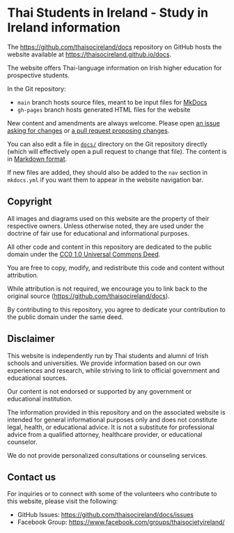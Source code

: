 # Thai Students in Ireland - Study in Ireland information

The <https://github.com/thaisocireland/docs> repository on GitHub
hosts the website available at
<https://thaisocireland.github.io/docs>.

The website offers Thai-language information on Irish higher education for
prospective students.

In the Git repository:

- `main` branch hosts source files, meant to be input files for
  [MkDocs](https://www.mkdocs.org/)
- `gh-pages` branch hosts generated HTML files for the website

New content and amendments are always welcome.
Please open
[an issue asking for changes](https://github.com/thaisocireland/docs/issues)
or
[a pull request proposing changes](https://github.com/thaisocireland/docs/pulls).

You can also edit a file in [`docs/`](https://github.com/thaisocireland/docs/tree/main/docs)
directory on the Git repository directly
(which will effectively open a pull request to change that file).
The content is in
[Markdown format](https://www.markdownguide.org/basic-syntax/).

If new files are added, they should also be added to the `nav` section in
`mkdocs.yml` if you want them to appear in the website navigation bar.

## Copyright

All images and diagrams used on this website are the property of their
respective owners.
Unless otherwise noted, they are used under the doctrine of fair use for
educational and informational purposes.

All other code and content in this repository are dedicated to the
public domain under the
[CC0 1.0 Universal Commons Deed](https://creativecommons.org/publicdomain/zero/1.0/).

You are free to copy, modify, and redistribute this code and content without
attribution.

While attribution is not required, we encourage you to link back to the
original source (<https://github.com/thaisocireland/docs>).

By contributing to this repository, you agree to dedicate your contribution to
the public domain under the same deed.

## Disclaimer

This website is independently run by Thai students and alumni of Irish
schools and universities.
We provide information based on our own experiences and research,
while striving to link to official government and educational sources.

Our content is not endorsed or supported by any government or educational
institution.

The information provided in this repository and on the associated website is
intended for general informational purposes only and does not constitute legal,
health, or educational advice.
It is not a substitute for professional advice from a qualified attorney,
healthcare provider, or educational counselor.

We do not provide personalized consultations or counseling services.

## Contact us

For inquiries or to connect with some of the volunteers who contribute to this
website, please visit the following:

- GitHub Issues: <https://github.com/thaisocireland/docs/issues>
- Facebook Group: <https://www.facebook.com/groups/thaisocietyireland/>
